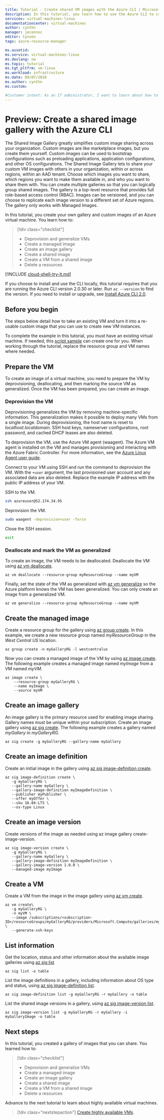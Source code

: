 ```yaml
---
title: Tutorial - Create shared VM images with the Azure CLI | Microsoft Docs
description: In this tutorial, you learn how to use the Azure CLI to create a shared image of a VM in Azure.
services: virtual-machines-linux
documentationcenter: virtual-machines
author: cynthn
manager: jeconnoc
editor: tysonn
tags: azure-resource-manager

ms.assetid: 
ms.service: virtual-machines-linux
ms.devlang: na
ms.topic: tutorial
ms.tgt_pltfrm: vm-linux
ms.workload: infrastructure
ms.date: 09/07/2018
ms.author: cynthn
ms.custom: 

#Customer intent: As an IT administrator, I want to learn about how to create shared VM images to minimize the number of post-deployment configuration tasks.
---
```


# Preview: Create a shared image gallery with the Azure CLI

The Shared Image Gallery greatly simplifies custom image sharing across your organization. Custom images are like marketplace images, but you create them yourself. Custom images can be used to bootstrap configurations such as preloading applications, application configurations, and other OS configurations. The Shared Image Gallery lets to share your custom VM images with others in your organization, within or across regions, within an AAD tenant. Choose which images you want to share, which regions you want to make them available in, and who you want to share them with. You can create multiple galleries so that you can logically group shared images. The gallery is a top-level resource that provides full role-based access control (RBAC). Images can be versioned, and you can choose to replicate each image version to a different set of Azure regions. The gallery only works with Managed Images.

In this tutorial, you create your own gallery and custom images of an Azure virtual machine. You learn how to:

> [!div class="checklist"]
> * Deprovision and generalize VMs
> * Create a managed image
> * Create an image gallery
> * Create a shared image
> * Create a VM from a shared image
> * Delete a resources


[!INCLUDE [cloud-shell-try-it.md](../../../includes/cloud-shell-try-it.md)]

If you choose to install and use the CLI locally, this tutorial requires that you are running the Azure CLI version 2.0.30 or later. Run `az --version` to find the version. If you need to install or upgrade, see [Install Azure CLI 2.0]( /cli/azure/install-azure-cli).



## Before you begin

The steps below detail how to take an existing VM and turn it into a re-usable custom image that you can use to create new VM instances.

To complete the example in this tutorial, you must have an existing virtual machine. If needed, this [script sample](../scripts/virtual-machines-linux-cli-sample-create-vm-nginx.md) can create one for you. When working through the tutorial, replace the resource group and VM names where needed.

## Prepare the VM

To create an image of a virtual machine, you need to prepare the VM by deprovisioning, deallocating, and then marking the source VM as generalized. Once the VM has been prepared, you can create an image.

### Deprovision the VM 

Deprovisioning generalizes the VM by removing machine-specific information. This generalization makes it possible to deploy many VMs from a single image. During deprovisioning, the host name is reset to *localhost.localdomain*. SSH host keys, nameserver configurations, root password, and cached DHCP leases are also deleted.

To deprovision the VM, use the Azure VM agent (waagent). The Azure VM agent is installed on the VM and manages provisioning and interacting with the Azure Fabric Controller. For more information, see the [Azure Linux Agent user guide](../extensions/agent-linux.md).

Connect to your VM using SSH and run the command to deprovision the VM. With the `+user` argument, the last provisioned user account and any associated data are also deleted. Replace the example IP address with the public IP address of your VM.

SSH to the VM.
```bash
ssh azureuser@52.174.34.95
```
Deprovision the VM.

```bash
sudo waagent -deprovision+user -force
```
Close the SSH session.

```bash
exit
```

### Deallocate and mark the VM as generalized

To create an image, the VM needs to be deallocated. Deallocate the VM using [az vm deallocate](/cli/azure/vm#deallocate). 
   
```azurecli-interactive 
az vm deallocate --resource-group myResourceGroup --name myVM
```

Finally, set the state of the VM as generalized with [az vm generalize](/cli/azure/vm#generalize) so the Azure platform knows the VM has been generalized. You can only create an image from a generalized VM.
   
```azurecli-interactive 
az vm generalize --resource-group myResourceGroup --name myVM
```


## Create the managed image

Create a resource group for the gallery using [az group create](/cli/azure/group#create). In this example, we create a new resource group named *myResourceGroup* in the *West Central US* location.

```azurecli-interactive
az group create -n myGalleryRG -l westcentralus 
```

Now you can create a managed image of the VM by using [az image create](/cli/azure/image#create). The following example creates a managed image named *myImage* from a VM named *myVM*.
   
```azurecli-interactive 
az image create \
    --resource-group myGalleryRG \
    --name myImage \
    --source myVM
```

## Create an image gallery 

An image gallery is the primary resource used for enabling image sharing. Gallery names must be unique within your subscription. Create an image gallery using [az sig create](/cli/azure). The following example creates a gallery named *myGallery* in *myGalleryRG*.

```azurecli-interactive
az sig create -g myGalleryRG --gallery-name myGallery
```

## Create an image definition

Create an initial image in the gallery using [az sig image-definition create](/cli/azure).

```azurecli-interactive 
az sig image-definition create \
   -g myGalleryRG \
   --gallery-name myGallery \
   --gallery-image-definition myImageDefinition \
   --publisher myPublisher \
   --offer myOffer \
   --sku 16.04-LTS \
   --os-type Linux 
```

## Create an image version 
 
Create versions of the image as needed using az image gallery create-image-version.

```azurecli-interactive 
az sig image-version create \
   -g myGalleryRG \
   --gallery-name myGallery \
   --gallery-image-definition myImageDefinition \
   --gallery-image-version 1.0.0 \
   --managed-image myImage
```


## Create a VM

Create a VM from the image in the image gallery using [az vm create](/cli/azure/vm#az-vm-create).

```azurecli-interactive 
az vm create\
   -g myGalleryRG \
   -n myVM \
   --image /subscriptions/<subscription-ID>/resourceGroups/myGalleryRG/providers/Microsoft.Compute/galleries/myGallery/images/myImageDefinition/versions/1.0.0 \
   --generate-ssh-keys
```


## List information

Get the location, status and other information about the available image galleries using [az sig list](/cli/azure/)

```azurecli-interactive 
az sig list -o table
```

List the image definitions in a gallery, including information about OS type and status, using [az sig image-definition list](/cli/azure/).

```azurecli-interactive 
az sig image-definition list -g myGalleryRG -r myGallery -o table
```

List the shared image versions in a gallery, using [az sig image-version list](/cli/azure/).

```azurecli-interactive
az sig image-version list -g myGalleryRG -r myGallery -i myGalleryImage -o table
```

## Next steps

In this tutorial, you created a gallery of images that you can share. You learned how to:

> [!div class="checklist"]
> * Deprovision and generalize VMs
> * Create a managed image
> * Create an image gallery
> * Create a shared image
> * Create a VM from a shared image
> * Delete a resources

Advance to the next tutorial to learn about highly available virtual machines.

> [!div class="nextstepaction"]
> [Create highly available VMs](tutorial-availability-sets.md).

